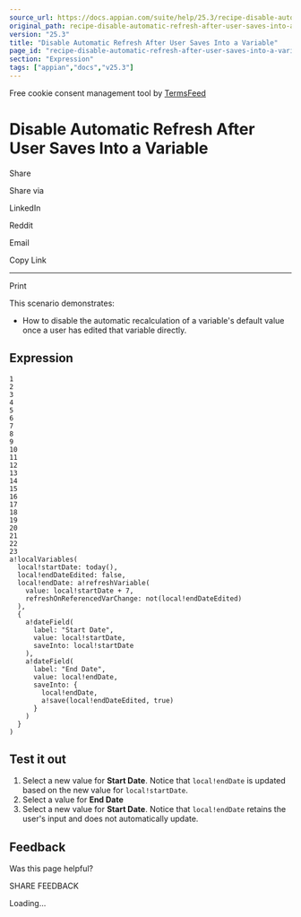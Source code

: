```yaml
---
source_url: https://docs.appian.com/suite/help/25.3/recipe-disable-automatic-refresh-after-user-saves-into-a-variable.html
original_path: recipe-disable-automatic-refresh-after-user-saves-into-a-variable.html
version: "25.3"
title: "Disable Automatic Refresh After User Saves Into a Variable"
page_id: "recipe-disable-automatic-refresh-after-user-saves-into-a-variable"
section: "Expression"
tags: ["appian","docs","v25.3"]
---
```



Free cookie consent management tool by [TermsFeed](https://www.termsfeed.com/)

# Disable Automatic Refresh After User Saves Into a Variable

Share

Share via

LinkedIn

Reddit

Email

Copy Link

* * *

Print

This scenario demonstrates:

-   How to disable the automatic recalculation of a variable's default value once a user has edited that variable directly.

## Expression

```
1
2
3
4
5
6
7
8
9
10
11
12
13
14
15
16
17
18
19
20
21
22
23
a!localVariables(
  local!startDate: today(),
  local!endDateEdited: false,
  local!endDate: a!refreshVariable(
    value: local!startDate + 7,
    refreshOnReferencedVarChange: not(local!endDateEdited)
  ),
  {
    a!dateField(
      label: "Start Date",
      value: local!startDate,
      saveInto: local!startDate
    ),
    a!dateField(
      label: "End Date",
      value: local!endDate,
      saveInto: {
        local!endDate,
        a!save(local!endDateEdited, true)
      }
    )
  }
)
```

## Test it out

1.  Select a new value for **Start Date**. Notice that `local!endDate` is updated based on the new value for `local!startDate`.
2.  Select a value for **End Date**
3.  Select a new value for **Start Date**. Notice that `local!endDate` retains the user's input and does not automatically update.

## Feedback

Was this page helpful?

SHARE FEEDBACK

Loading...